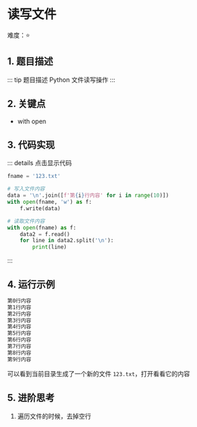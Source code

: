 # 读写文件

难度：:star:

## 1. 题目描述
::: tip 题目描述
Python 文件读写操作
:::

## 2. 关键点
- with open

## 3. 代码实现
::: details 点击显示代码
```python
fname = '123.txt'

# 写入文件内容
data = '\n'.join([f'第{i}行内容' for i in range(10)])
with open(fname, 'w') as f:
    f.write(data)

# 读取文件内容
with open(fname) as f:
    data2 = f.read()
    for line in data2.split('\n'):
        print(line)
```
:::

## 4. 运行示例
```txt
第0行内容
第1行内容
第2行内容
第3行内容
第4行内容
第5行内容
第6行内容
第7行内容
第8行内容
第9行内容
```
可以看到当前目录生成了一个新的文件 `123.txt`，打开看看它的内容

## 5. 进阶思考
1. 遍历文件的时候，去掉空行
